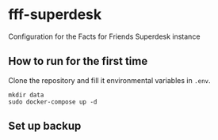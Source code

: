 # fff-superdesk
Configuration for the Facts for Friends Superdesk instance

## How to run for the first time

Clone the repository and fill it environmental variables in `.env`.

```
mkdir data
sudo docker-compose up -d
```

## Set up backup

